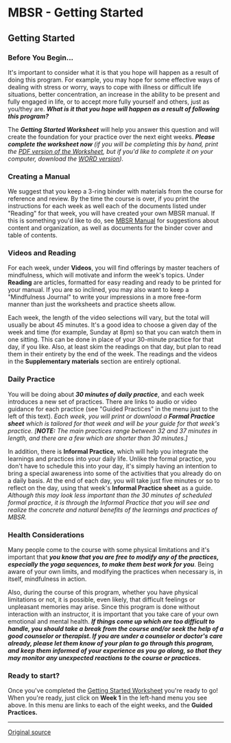 MBSR - Getting Started
======================

Getting Started
---------------

### Before You Begin...  
It's important to consider what it is that you hope will happen as a result of
doing this program. For example, you may hope for some effective ways of
dealing with stress or worry, ways to cope with illness or difficult life
situations, better concentration, an increase in the ability to be present and
fully engaged in life, or to accept more fully yourself and others, just as
you/they are. **_What is it that you hope will happen as a result of following
this program?_**

The _**Getting Started Worksheet**_ will help you answer this question and will
create the foundation for your practice over the next eight weeks. **_Please
complete the worksheet now_** _(if you will be completing this by hand, print
the [PDF version of the Worksheet][38], but if you'd like to complete it on
your computer, download the [WORD version][39])._

### Creating a Manual  
We suggest that you keep a 3-ring binder with materials from the course for
reference and review. By the time the course is over, if you print the
instructions for each week as well each of the documents listed under "Reading"
for that week, you will have created your own MBSR manual. If this is something
you'd like to do, see [MBSR Manual][16] for suggestions about content and
organization, as well as documents for the binder cover and table of contents.

### Videos and Reading  
For each week, under **Videos**, you will find offerings by master teachers of
mindfulness, which will motivate and inform the week's topics. Under
**Reading** are articles, formatted for easy reading and ready to be printed
for your manual. If you are so inclined, you may also want to keep a
"Mindfulness Journal" to write your impressions in a more free-form manner than
just the worksheets and practice sheets allow.

Each week, the length of the video selections will vary, but the total will
usually be about 45 minutes. It's a good idea to choose a given day of the week
and time (for example, Sunday at 8pm) so that you can watch them in one
sitting. This can be done in place of your 30-minute practice for that day, if
you like. Also, at least skim the readings on that day, but plan to read them
in their entirety by the end of the week. The readings and the videos in the
**Supplementary materials** section are entirely optional.

### Daily Practice  
You will be doing about _**30 minutes of daily practice**_, and each week
introduces a new set of practices. There are links to audio or video guidance
for each practice (see "Guided Practices" in the menu just to the left of this
text). _Each week, you will print or download a **Formal Practice sheet** which
is tailored for that week and will be your guide for that week's practice.
[**NOTE:** The main practices range between 32 and 37 minutes in length, and
there are a few which are shorter than 30 minutes.]_

In addition, there is **Informal Practice**, which will help you integrate the
learnings and practices into your daily life. Unlike the formal practice, you
don't have to schedule this into your day, it's simply having an intention to
bring a special awareness into some of the activities that you already do on a
daily basis. At the end of each day, you will take just five minutes or so to
reflect on the day, using that week's **Informal Practice sheet** as a guide.
_Although this may look less important than the 30 minutes of scheduled formal
practice, it is through the Informal Practice that you will see and realize the
concrete and natural benefits of the learnings and practices of MBSR._

### Health Considerations  
Many people come to the course with some physical limitations and it's
important that _**you know that you are free to modify any of the practices,
especially the yoga sequences, to make them best work for you**_. Being aware
of your own limits, and modifying the practices when necessary is, in itself,
mindfulness in action.  
  
Also, during the course of this program, whether you have physical limitations
or not, it is possible, even likely, that difficult feelings or unpleasant
memories may arise. Since this program is done without interaction with an
instructor, it is important that you take care of your own emotional and mental
health. _**If things come up which are too difficult to handle, you should take
a break from the course and/or seek the help of a good counselor or therapist.
If you are under a counselor or doctor's care already, please let them know of
your plan to go through this program, and keep them informed of your experience
as you go along, so that they may monitor any unexpected reactions to the
course or practices.**_

### Ready to start?  
Once you've completed the [Getting Started Worksheet][38] you're ready to go!
When you're ready, just click on **Week 1** in the left-hand menu you see
above. In this menu are links to each of the eight weeks, and the **Guided
Practices.**  


[1]: http://palousemindfulness.com/art/docbox-translate-flip.jpg
[2]: http://palousemindfulness.com/art/clouds1_middle_570x22.jpg
[3]: http://palousemindfulness.com/art/logo-youtube_22.gif
[4]: http://palousemindfulness.com/art/logo-facebook_22.gif
[5]: http://palousemindfulness.com/art/clouds2_title_950x115.jpg
[6]: index.html
[7]: testimonials/index.html
[8]: graduates.html
[9]: resources.html
[10]: contact.html
[11]: quotes.html
[12]: whats-new.html
[13]: selfguidedMBSR_ataglance.md
[14]: selfguidedMBSR_week0.md
[15]: selfguidedMBSR_gettingstarted.md
[16]: selfguidedMBSR_manual.md
[17]: selfguidedMBSR_week1.md
[18]: selfguidedMBSR_week2.md
[19]: selfguidedMBSR_week3.md
[20]: selfguidedMBSR_week4.md
[21]: selfguidedMBSR_week5.md
[22]: selfguidedMBSR_week5b.md
[23]: selfguidedMBSR_week6.md
[24]: selfguidedMBSR_week7.md
[25]: selfguidedMBSR_week8.md
[26]: selfguidedMBSR_certificate.html
[27]: guidedmeditations.html
[28]: meditations/bodyscan.html
[29]: meditations/sittingmeditation.html
[30]: meditations/yoga1.html
[31]: meditations/yoga2.html
[32]: meditations/soften-soothe-allow.html
[33]: meditations/RAIN.html
[34]: meditations/mountain.html
[35]: meditations/lake.html
[36]: meditations/lovingkindness.html
[37]: meditations/silent30min.html
[38]: docs/gettingstarted.pdf
[39]: docs/gettingstarted.docx
[40]: http://palousemindfulness.com/art/gettingstarted_170.jpg
[41]: http://palousemindfulness.com/art/manual-photo_170.jpg

-----

[Original source](http://palousemindfulness.com/selfguidedMBSR_gettingstarted.html "Permalink to MBSR - Getting Started")
